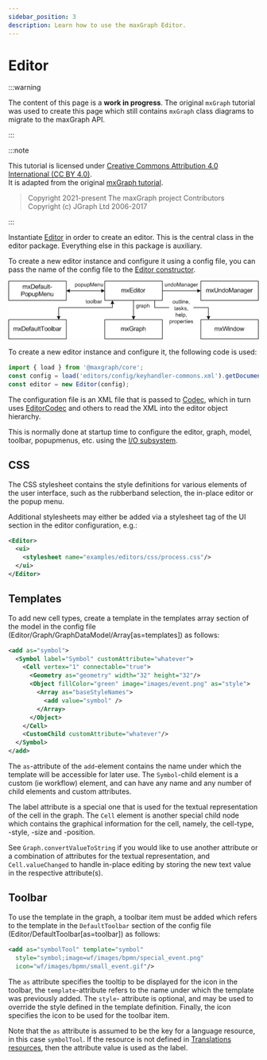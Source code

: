 ```yaml
---
sidebar_position: 3
description: Learn how to use the maxGraph Editor.
---
```


# Editor

:::warning

The content of this page is a **work in progress**.
The original `mxGraph` tutorial was used to create this page which still contains `mxGraph` class diagrams to migrate to the maxGraph API.

:::

:::note

This tutorial is licensed under [Creative Commons Attribution 4.0 International (CC BY 4.0)](https://creativecommons.org/licenses/by/4.0/). \
It is adapted from the original [mxGraph tutorial](https://github.com/jgraph/mxgraph/blob/v4.2.2/docs/tutorial.html).

> Copyright 2021-present The maxGraph project Contributors \
Copyright (c) JGraph Ltd 2006-2017

:::


Instantiate [Editor](https://maxgraph.github.io/maxGraph/api-docs/classes/Editor.html) in order to create an editor.
This is the central class in the editor package. Everything else in this package is auxiliary.

To create a new editor instance and configure it using a config file, you can pass the name of the config file to the
[Editor constructor](https://maxgraph.github.io/maxGraph/api-docs/classes/Editor.html).

![Class diagram showing the Editor class hierarchy and its relationships](assets/graphs/editor.png)

To create a new editor instance and configure it, the following code is used:

```javascript
import { load } from '@maxgraph/core';
const config = load('editors/config/keyhandler-commons.xml').getDocumentElement();
const editor = new Editor(config);
```

The configuration file is an XML file that is passed to [Codec](https://maxgraph.github.io/maxGraph/api-docs/classes/Codec.html),
which in turn uses [EditorCodec](https://maxgraph.github.io/maxGraph/api-docs/classes/EditorCodec.html) and others to read the XML into the editor object hierarchy.

This is normally done at startup time to configure the editor, graph, model, toolbar, popupmenus, etc. using the [I/O subsystem](./editor-input-output.md).


<a id="CSS"></a>
## CSS

The CSS stylesheet contains the style definitions for various elements of the user interface, such as the rubberband selection,
the in-place editor or the popup menu.

Additional stylesheets may either be added via a stylesheet tag of the UI section in the editor configuration, e.g.:


```xml
<Editor>
  <ui>
    <stylesheet name="examples/editors/css/process.css"/>
  </ui>
</Editor>
```


<a id="Templates"></a>
## Templates

To add new cell types, create a template in the templates array section of the model in the config file (Editor/Graph/GraphDataModel/Array[as=templates]) as follows:

```xml
<add as="symbol">
  <Symbol label="Symbol" customAttribute="whatever">
    <Cell vertex="1" connectable="true">
      <Geometry as="geometry" width="32" height="32"/>
      <Object fillColor="green" image="images/event.png" as="style">
        <Array as="baseStyleNames">
          <add value="symbol" />
        </Array>
      </Object>        
    </Cell>
    <CustomChild customAttribute="whatever"/>
  </Symbol>
</add>
```

The `as`-attribute of the `add`-element contains the name under which the template will be accessible for later use.
The `Symbol`-child element is a custom (ie workflow) element, and can have any name and any number of child elements and custom attributes.

The label attribute is a special one that is used for the textual representation of the cell in the graph.
The `Cell` element is another special child node which contains the graphical information for the cell, namely, the cell-type, -style, -size and -position.

See `Graph.convertValueToString` if you would like to use another attribute or a combination of attributes for the textual representation,
and `Cell.valueChanged` to handle in-place editing by storing the new text value in the respective attribute(s).


<a id="Toolbar"></a>
## Toolbar


To use the template in the graph, a toolbar item must be added which refers to the template in the `DefaultToolbar` section
of the config file (Editor/DefaultToolbar[as=toolbar]) as follows:

```xml
<add as="symbolTool" template="symbol"
  style="symbol;image=wf/images/bpmn/special_event.png"
  icon="wf/images/bpmn/small_event.gif"/>
```

The `as` attribute specifies the tooltip to be displayed for the icon in the toolbar, the `template`-attribute refers to the name under which the template was previously added.
The `style`- attribute is optional, and may be used to override the style defined in the template definition.
Finally, the icon specifies the icon to be used for the toolbar item.

Note that the `as` attribute is assumed to be the key for a language resource, in this case `symbolTool`.
If the resource is not defined in [Translations resources](https://maxgraph.github.io/maxGraph/api-docs/classes/Translations.html#resources), then the attribute value is used as the label.
